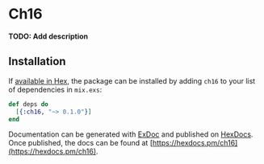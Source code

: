 # Ch16

**TODO: Add description**

## Installation

If [available in Hex](https://hex.pm/docs/publish), the package can be installed
by adding `ch16` to your list of dependencies in `mix.exs`:

```elixir
def deps do
  [{:ch16, "~> 0.1.0"}]
end
```

Documentation can be generated with [ExDoc](https://github.com/elixir-lang/ex_doc)
and published on [HexDocs](https://hexdocs.pm). Once published, the docs can
be found at [https://hexdocs.pm/ch16](https://hexdocs.pm/ch16).

